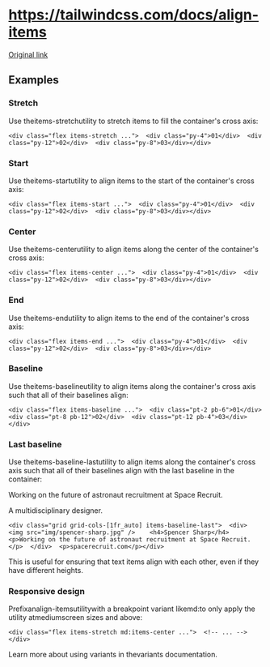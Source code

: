 # https://tailwindcss.com/docs/align-items

[Original link](https://tailwindcss.com/docs/align-items)

## Examples

### Stretch

Use theitems-stretchutility to stretch items to fill the container's cross axis:

```
<div class="flex items-stretch ...">  <div class="py-4">01</div>  <div class="py-12">02</div>  <div class="py-8">03</div></div>
```

### Start

Use theitems-startutility to align items to the start of the container's cross axis:

```
<div class="flex items-start ...">  <div class="py-4">01</div>  <div class="py-12">02</div>  <div class="py-8">03</div></div>
```

### Center

Use theitems-centerutility to align items along the center of the container's cross axis:

```
<div class="flex items-center ...">  <div class="py-4">01</div>  <div class="py-12">02</div>  <div class="py-8">03</div></div>
```

### End

Use theitems-endutility to align items to the end of the container's cross axis:

```
<div class="flex items-end ...">  <div class="py-4">01</div>  <div class="py-12">02</div>  <div class="py-8">03</div></div>
```

### Baseline

Use theitems-baselineutility to align items along the container's cross axis such that all of their baselines align:

```
<div class="flex items-baseline ...">  <div class="pt-2 pb-6">01</div>  <div class="pt-8 pb-12">02</div>  <div class="pt-12 pb-4">03</div></div>
```

### Last baseline

Use theitems-baseline-lastutility to align items along the container's cross axis such that all of their baselines align with the last baseline in the container:

Working on the future of astronaut recruitment at Space Recruit.

A multidisciplinary designer.

```
<div class="grid grid-cols-[1fr_auto] items-baseline-last">  <div>    <img src="img/spencer-sharp.jpg" />    <h4>Spencer Sharp</h4>    <p>Working on the future of astronaut recruitment at Space Recruit.</p>  </div>  <p>spacerecruit.com</p></div>
```

This is useful for ensuring that text items align with each other, even if they have different heights.

### Responsive design

Prefixanalign-itemsutilitywith a breakpoint variant likemd:to only apply the utility atmediumscreen sizes and above:

```
<div class="flex items-stretch md:items-center ...">  <!-- ... --></div>
```

Learn more about using variants in thevariants documentation.
